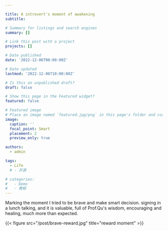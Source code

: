 ```yaml
---

title: A introvert's moment of awakening
subtitle: 

# Summary for listings and search engines
summary: []

# Link this post with a project
projects: []

# Date published
date: '2022-12-06T00:00:00Z'

# Date updated
lastmod: '2022-12-06T10:00:00Z'

# Is this an unpublished draft?
draft: false

# Show this page in the Featured widget?
featured: false

# Featured image
# Place an image named `featured.jpg/png` in this page's folder and customize its options here.
image:
  caption: ''
  focal_point: Smart
  placement: 2
  preview_only: true

authors:
  - admin

tags:
  - Life
  # - 开源

# categories:
#   - Demo
#   - 教程
---
```

Marking the moment I tried to be brave and make smart decision. signing in a lunch talking, and it is valuable, full of Prof.Qu's wisdom, encouraging and healing, much more than expected. 

{{< figure src="/post/brave-reward.jpg" title="reward moment" >}}

<!-- 
## Overview

Are you David? -->


